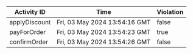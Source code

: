 | Activity ID | Time | Violation |
| --- | --- | --- |
| applyDiscount | Fri, 03 May 2024 13:54:16 GMT | false |
| payForOrder | Fri, 03 May 2024 13:54:23 GMT | true |
| confirmOrder | Fri, 03 May 2024 13:54:26 GMT | false |